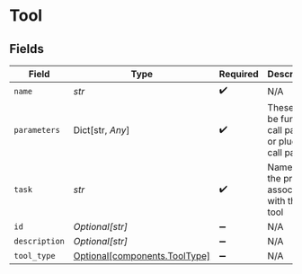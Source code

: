 # Tool


## Fields

| Field                                                                | Type                                                                 | Required                                                             | Description                                                          |
| -------------------------------------------------------------------- | -------------------------------------------------------------------- | -------------------------------------------------------------------- | -------------------------------------------------------------------- |
| `name`                                                               | *str*                                                                | :heavy_check_mark:                                                   | N/A                                                                  |
| `parameters`                                                         | Dict[str, *Any*]                                                     | :heavy_check_mark:                                                   | These can be function call params or plugin call params              |
| `task`                                                               | *str*                                                                | :heavy_check_mark:                                                   | Name of the project associated with this tool                        |
| `id`                                                                 | *Optional[str]*                                                      | :heavy_minus_sign:                                                   | N/A                                                                  |
| `description`                                                        | *Optional[str]*                                                      | :heavy_minus_sign:                                                   | N/A                                                                  |
| `tool_type`                                                          | [Optional[components.ToolType]](../../models/components/tooltype.md) | :heavy_minus_sign:                                                   | N/A                                                                  |